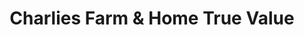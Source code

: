 ---
title: "Charlies Farm & Home True Value"
url: /wentzville/charlies-farm-und-home-true-value/
shop: Dorfladen
---